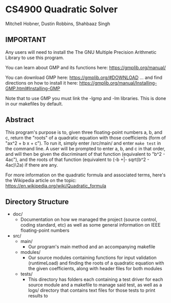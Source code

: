 # CS4900 Quadratic Solver

Mitchell Hobner, Dustin Robbins, Shahbaaz Singh

## IMPORTANT
Any users will need to install the The GNU Multiple Precision Arithmetic Library to use this program.

You can learn about GMP and its functions here: https://gmplib.org/manual/

You can download GMP here: https://gmplib.org/#DOWNLOAD
... and find directions on how to install it here: https://gmplib.org/manual/Installing-GMP.html#Installing-GMP

Note that to use GMP you must link the -lgmp and -lm libraries. This is done in our makefiles by default.

## Abstract
This program's purpose is to, given three floating-point numbers a, b, and c, return the "roots" of a quadratic equation with those coefficients (form of "ax^2 + b x + c"). To run it, simply enter /src/main/ and enter `make test` in the command line. A user will be prompted to enter a, b, and c in that order, and will then be given the discriminant of that function (equivalent to "b^2 - 4ac"), and the roots of that function (equivalent to (-b +|- sqrt(b^2 - 4ac)\2a) if there are any.

For more information on the quadratic formula and associated terms, here's the Wikipedia article on the topic: https://en.wikipedia.org/wiki/Quadratic_formula

## Directory Structure
* doc/
  * Documentation on how we managed the project (source control, coding standard, etc) as well as some general information on IEEE floating-point numbers
* src/
  * main/
    * Our program's main method and an accompanying makefile
  * modules/
    * Our source modules containing functions for input validation (runtimeLoad) and finding the roots of a quadratic equation with the given coefficients, along with header files for both modules
  * tests/
    * This directory has folders each containing a test driver for each source module and a makefile to manage said test, as well as a logs/ directory that contains text files for those tests to print results to